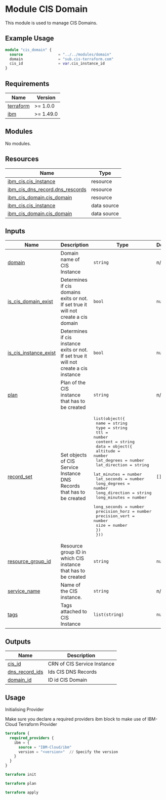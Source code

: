 # Module CIS Domain

This module is used to manage CIS Domains.

## Example Usage

```terraform
module "cis_domain" {
  source                = "../../modules/domain"
  domain                = "sub.cis-terraform.com"
  cis_id                = var.cis_instance_id
}
```

<!-- BEGINNING OF PRE-COMMIT-TERRAFORM DOCS HOOK -->
## Requirements

| Name | Version |
|------|---------|
| <a name="requirement_terraform"></a> [terraform](#requirement\_terraform) | >= 1.0.0 |
| <a name="requirement_ibm"></a> [ibm](#requirement\_ibm) | >= 1.49.0 |

## Modules

No modules.

## Resources

| Name | Type |
|------|------|
| [ibm_cis.cis_instance](https://registry.terraform.io/providers/IBM-Cloud/ibm/latest/docs/resources/cis) | resource |
| [ibm_cis_dns_record.dns_rescords](https://registry.terraform.io/providers/IBM-Cloud/ibm/latest/docs/resources/cis_dns_record) | resource |
| [ibm_cis_domain.cis_domain](https://registry.terraform.io/providers/IBM-Cloud/ibm/latest/docs/resources/cis_domain) | resource |
| [ibm_cis.cis_instance](https://registry.terraform.io/providers/IBM-Cloud/ibm/latest/docs/data-sources/cis) | data source |
| [ibm_cis_domain.cis_domain](https://registry.terraform.io/providers/IBM-Cloud/ibm/latest/docs/data-sources/cis_domain) | data source |

## Inputs

| Name | Description | Type | Default | Required |
|------|-------------|------|---------|:--------:|
| <a name="input_domain"></a> [domain](#input\_domain) | Domain name of CIS Instance | `string` | n/a | yes |
| <a name="input_is_cis_domain_exist"></a> [is\_cis\_domain\_exist](#input\_is\_cis\_domain\_exist) | Determines if cis domains exits or not. If set true it will not create a cis domain | `bool` | `null` | no |
| <a name="input_is_cis_instance_exist"></a> [is\_cis\_instance\_exist](#input\_is\_cis\_instance\_exist) | Determines if cis instance exits or not. If set true it will not create a cis instance | `bool` | `null` | no |
| <a name="input_plan"></a> [plan](#input\_plan) | Plan of the CIS instance that has to be created | `string` | n/a | yes |
| <a name="input_record_set"></a> [record\_set](#input\_record\_set) | Set objects of CIS Service Instance DNS Records that has to be created | <pre>list(object({<br>    name    = string<br>    type    = string<br>    ttl     = number<br>    content = string<br>    data = object({<br>      altitude       = number<br>      lat_degrees    = number<br>      lat_direction  = string<br>      lat_minutes    = number<br>      lat_seconds    = number<br>      long_degrees   = number<br>      long_direction = string<br>      long_minutes   = number<br>      long_seconds   = number<br>      precision_horz = number<br>      precision_vert = number<br>      size           = number<br>    })<br>  }))</pre> | `[]` | no |
| <a name="input_resource_group_id"></a> [resource\_group\_id](#input\_resource\_group\_id) | Resource group ID in which CIS instance that has to be created | `string` | `null` | no |
| <a name="input_service_name"></a> [service\_name](#input\_service\_name) | Name of the CIS instance. | `string` | n/a | yes |
| <a name="input_tags"></a> [tags](#input\_tags) | Tags attached to CIS Instance | `list(string)` | `null` | no |

## Outputs

| Name | Description |
|------|-------------|
| <a name="output_cis_id"></a> [cis\_id](#output\_cis\_id) | CRN of CIS Service Instance |
| <a name="output_dns_record_ids"></a> [dns\_record\_ids](#output\_dns\_record\_ids) | Ids CIS DNS Records |
| <a name="output_domain_id"></a> [domain\_id](#output\_domain\_id) | ID id CIS Domain |
<!-- END OF PRE-COMMIT-TERRAFORM DOCS HOOK -->

## Usage

Initialising Provider

Make sure you declare a required providers ibm block to make use of IBM-Cloud Terraform Provider

```terraform
terraform {
  required_providers {
    ibm = {
      source = "IBM-Cloud/ibm"
      version = "<version>"  // Specify the version
    }
  }
}
```

```terraform
terraform init
```

```terraform
terraform plan
```

```terraform
terraform apply
```
